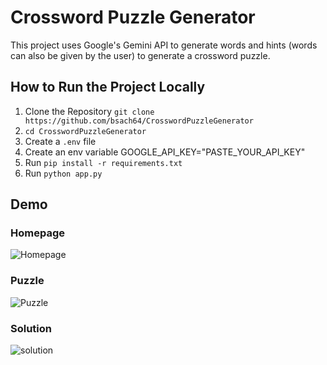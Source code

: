# Crossword Puzzle Generator
This project uses Google's Gemini API to generate words and hints (words can also be given by the user) to generate a crossword puzzle.

## How to Run the Project Locally
1. Clone the Repository
`git clone https://github.com/bsach64/CrosswordPuzzleGenerator`
2. `cd CrosswordPuzzleGenerator`
3. Create a `.env` file
4. Create an env variable GOOGLE_API_KEY="PASTE_YOUR_API_KEY"
5. Run `pip install -r requirements.txt`
6. Run `python app.py`

## Demo
### Homepage
![Homepage](https://github.com/bsach64/CrosswordPuzzleGenerator/assets/69461338/592d888e-ca21-4029-985f-1e7b3b6b2c5d)

### Puzzle
![Puzzle](https://github.com/bsach64/CrosswordPuzzleGenerator/assets/69461338/d66f347a-f233-4211-ad8d-53e41ec3f8fa)

### Solution
![solution](https://github.com/bsach64/CrosswordPuzzleGenerator/assets/69461338/c223bb6b-058f-4c31-bbd9-aaf07922a697)
